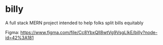 # billy

A full stack MERN project intended to help folks split bills equitably

Figma: https://www.figma.com/file/Cc8YbxQlI8wtVg9VsgLlkE/billy?node-id=42%3A181
